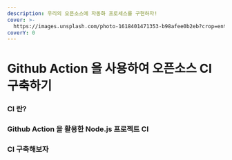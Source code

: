 ```yaml
---
description: 우리의 오픈소스에 자동화 프로세스를 구현하자!
cover: >-
  https://images.unsplash.com/photo-1618401471353-b98afee0b2eb?crop=entropy&cs=srgb&fm=jpg&ixid=M3wxOTcwMjR8MHwxfHNlYXJjaHw0fHxHaXRodWJ8ZW58MHx8fHwxNzIxNzkzMTM5fDA&ixlib=rb-4.0.3&q=85
coverY: 0
---
```


# Github Action 을 사용하여 오픈소스 CI 구축하기

### CI 란?





### Github Action 을 활용한 Node.js 프로젝트 CI





### CI 구축해보자



